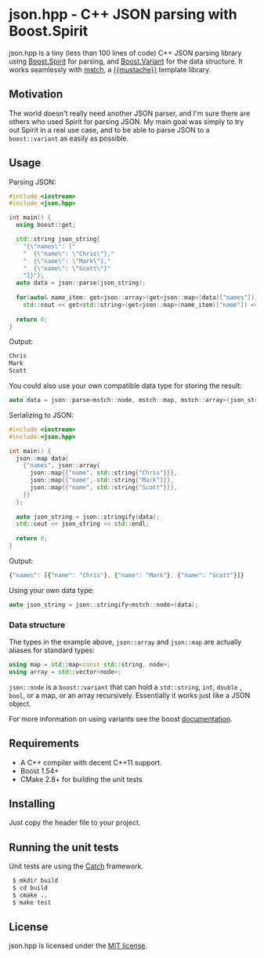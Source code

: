 # json.hpp - C++ JSON parsing with Boost.Spirit

json.hpp is a tiny (less than 100 lines of code) C++ JSON parsing library using 
[Boost.Spirit](http://www.boost.org/doc/libs/1_58_0/libs/spirit/doc/html/index.html) 
for parsing, and [Boost.Variant](http://www.boost.org/doc/libs/1_58_0/doc/html/variant.html)
for the data structure. It works seamlessly with [mstch](https://github.com/no1msd/mstch), 
a [{{mustache}}](http://mustache.github.io/) template library.

## Motivation

The world doesn't really need another JSON parser, and I'm sure there are others
who used Spirit for parsing JSON. My main goal was simply to try out Spirit in
a real use case, and to be able to parse JSON to a ```boost::variant``` as easily as
possible.

## Usage

Parsing JSON:

```c++
#include <iostream>
#include <json.hpp>

int main() {
  using boost::get;

  std::string json_string{
    "{\"names\": ["
    "  {\"name\": \"Chris\"},"
    "  {\"name\": \"Mark\"},"
    "  {\"name\": \"Scott\"}"
    "]}"};
  auto data = json::parse(json_string);
  
  for(auto& name_item: get<json::array>(get<json::map>(data)["names"]))
    std::cout << get<std::string>(get<json::map>(name_item)["name"]) << std::endl;
  
  return 0;
}
```

Output:

```html
Chris
Mark
Scott
```

You could also use your own compatible data type for storing the result:

```c++
auto data = json::parse<mstch::node, mstch::map, mstch::array>(json_string);
```

Serializing to JSON:

```c++
#include <iostream>
#include <json.hpp>

int main() {
  json::map data{
    {"names", json::array{
      json::map{{"name", std::string{"Chris"}}},
      json::map{{"name", std::string{"Mark"}}},
      json::map{{"name", std::string{"Scott"}}},
    }}
  };
  
  auto json_string = json::stringify(data);
  std::cout << json_string << std::endl;
    
  return 0;
}
```

Output:

```javascript
{"names": [{"name": "Chris"}, {"name": "Mark"}, {"name": "Scott"}]}
```

Using your own data type:

```c++
auto json_string = json::stringify<mstch::node>(data);
```

### Data structure

The types in the example above, `json::array` and `json::map` are  actually 
aliases for standard types:

```c++
using map = std::map<const std::string, node>;
using array = std::vector<node>;
```

`json::node` is a `boost::variant` that can hold a `std::string`, `int`, `double`
, `bool`, or a map, or an array recursively. Essentially it works just like 
a JSON object.

For more information on using variants see the boost [documentation](http://boost.org/doc/libs/1_58_0/doc/html/variant.html).

## Requirements

 - A C++ compiler with decent C++11 support.
 - Boost 1.54+
 - CMake 2.8+ for building the unit tests

## Installing

Just copy the header file to your project.

## Running the unit tests

Unit tests are using the [Catch](https://github.com/philsquared/Catch) framework.

```bash
 $ mkdir build
 $ cd build
 $ cmake ..
 $ make test
```

## License

json.hpp is licensed under the [MIT license](https://github.com/no1msd/json.hpp/blob/master/LICENSE).
